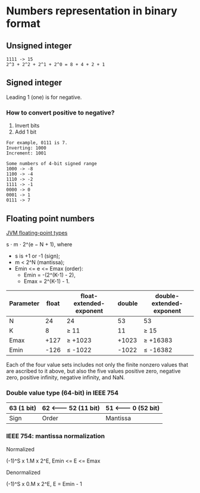 # Numbers representation in binary format
## Unsigned integer
```
1111 -> 15
2^3 + 2^2 + 2^1 + 2^0 = 8 + 4 + 2 + 1
```

## Signed integer
Leading 1 (one) is for negative.
 
### How to convert positive to negative?
1. Invert bits
2. Add 1 bit
```
For example, 0111 is 7.
Inverting: 1000
Increment: 1001

Some numbers of 4-bit signed range
1000 -> -8
1100 -> -4
1110 -> -2
1111 -> -1
0000 -> 0
0001 -> 1
0111 -> 7
```

## Floating point numbers
[JVM floating-point types](https://docs.oracle.com/javase/specs/jvms/se10/html/jvms-2.html#jvms-2.3.2)

s ⋅ m ⋅ 2^(e − N + 1), where
* s is +1 or -1 (sign);
* m < 2^N (mantissa);
* Emin <= e <= Emax (order):
    * Emin = -(2^(K-1) - 2),
    * Emax = 2^(K-1) - 1.

Parameter|	float|	float-extended-exponent|	double|	double-extended-exponent
---|---|---|---|---
N|	24|	24|	53|	53
K|	8|	≥ 11|	11	|≥ 15
Emax |	+127	| ≥ +1023 |	+1023	| ≥ +16383
Emin |	-126 | 	≤ -1022	| -1022 | ≤ -16382

Each of the four value sets includes not only the finite nonzero values that are ascribed to it above, but also the five values positive zero, negative zero, positive infinity, negative infinity, and NaN.

### Double value type (64-bit) in IEEE 754

63 (1 bit)| 62 <--- 52 (11 bit) | 51 <--- 0 (52 bit)
----------|---------------------|-------------------
Sign      | Order               | Mantissa


### IEEE 754: mantissa normalization
Normalized

(-1)^S x 1.M x 2^E, Emin <= E <= Emax

Denormalized

(-1)^S x 0.M x 2^E, E = Emin - 1
